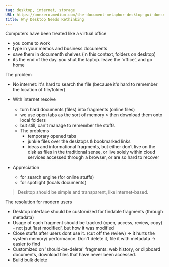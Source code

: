 ```yaml
---
tag: desktop, internet, storage
URL: https://onezero.medium.com/the-document-metaphor-desktop-gui-doesnt-work-anymore-d276271bfa40
title: Why Desktop Needs Rethinking
---
```


Computers have been treated like a virtual office
- you come to work
- type in your memos and business documents
- save them in documenth shelves (in this context, folders on desktop)
- its the end of the day. you shut the laptop. leave the 'office', and go home

The problem
- No internet: it's hard to search the file (because it's hard to remember the location of file/folder)
- With internet resolve
	- turn hard documents (files) into fragments (online files)
	- we use open tabs as the sort of memory > then download them onto local folders
	- but still, can't manage to remember the stuffs
	- The problems
		- temporary opened tabs
		- junkie files over the desktops & bookmarked links
		-  ideas and informational fragments, but either don’t live on the disk as files in the traditional sense, or live solely within cloud services accessed through a browser, or are so hard to recover

- Appreciation 
	- for search engine (for online stuffs)
	- for spotlight (locals documents)
> Desktop should be simple and transparent, like internet-based.


The resolution for modern users
- Desktop interface should be customized for findable fragments (through metadata)
- Usage of each fragment should be tracked (open, access, review, copy) - not jsut 'last modified', but how it was modified
- Close stuffs after users dont use it. (cut off the review) -> it hurts the system memory/ performance. Don't delete it, file it with metadata -> easier to find
- Customized on 'should-be-delete' fragments: web history, or clipboard documents, download files that have never been accessed. 
- Build bulk delete


